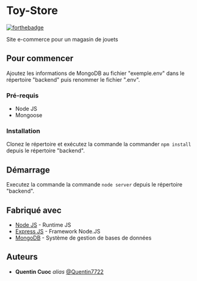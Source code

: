 # Toy-Store

[![forthebadge](https://forthebadge.com/images/badges/made-with-javascript.svg)](https://forthebadge.com)

Site e-commerce pour un magasin de jouets

## Pour commencer

Ajoutez les informations de MongoDB au fichier "exemple.env" dans le répertoire "backend" puis renommer le fichier ".env".

### Pré-requis

- Node JS
- Mongoose

### Installation

Clonez le répertoire et exécutez la commande la commander `npm install` depuis le répertoire "backend".

## Démarrage

Executez la commande la commande ``node server`` depuis le répertoire "backend". 

## Fabriqué avec

* [Node JS](https://nodejs.org) - Runtime JS
* [Express JS](https://expressjs.com) - Framework Node.JS
* [MongoDB](https://www.mongodb.com/fr-fr) - Système de gestion de bases de données

## Auteurs

* **Quentin Cuoc** _alias_ [@Quentin7722](https://github.com/Quentin7722)
